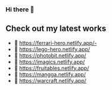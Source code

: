### Hi there 👋
## Check out my latest works

- 🚗 https://ferrari-hero.netlify.app/-
- 🚗 https://lego-hero.netlify.app/
- 🌆 https://photobit.netlify.app/
- 🌃 https://imagics.netlify.app/
- 🍉 https://fruitables.netlify.app/
- 🍵 https://mangga.netlify.app/
- 🔫 https://warcraft.netlify.app/
